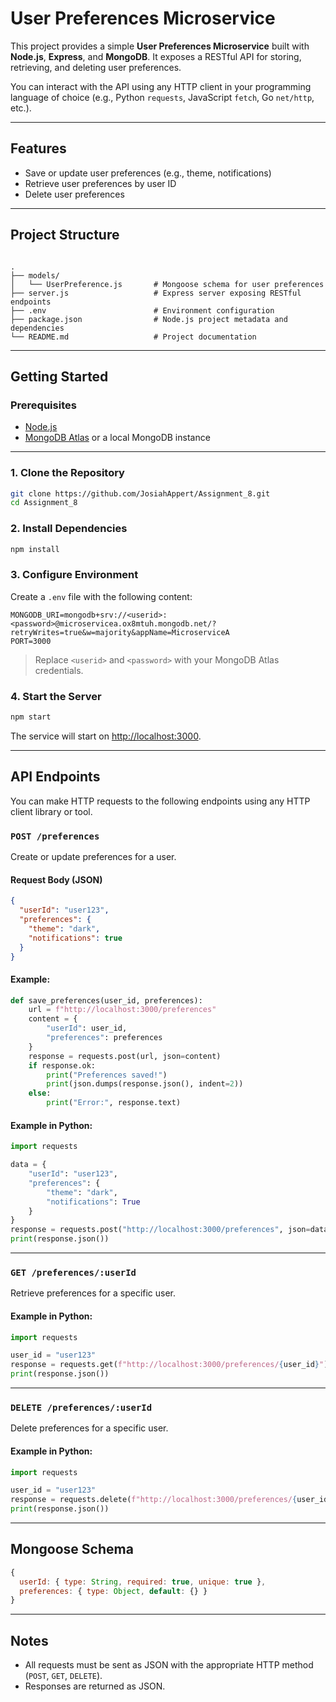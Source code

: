 # User Preferences Microservice

This project provides a simple **User Preferences Microservice** built with **Node.js**, **Express**, and **MongoDB**. It exposes a RESTful API for storing, retrieving, and deleting user preferences.

You can interact with the API using any HTTP client in your programming language of choice (e.g., Python `requests`, JavaScript `fetch`, Go `net/http`, etc.).

---

## Features

- Save or update user preferences (e.g., theme, notifications)
- Retrieve user preferences by user ID
- Delete user preferences

---

## Project Structure

```

.
├── models/
│   └── UserPreference.js       # Mongoose schema for user preferences
├── server.js                   # Express server exposing RESTful endpoints
├── .env                        # Environment configuration
├── package.json                # Node.js project metadata and dependencies
└── README.md                   # Project documentation

````

---

## Getting Started

### Prerequisites

- [Node.js](https://nodejs.org/)
- [MongoDB Atlas](https://www.mongodb.com/cloud/atlas) or a local MongoDB instance

---

### 1. Clone the Repository

```bash
git clone https://github.com/JosiahAppert/Assignment_8.git
cd Assignment_8
````

### 2. Install Dependencies

```bash
npm install
```

### 3. Configure Environment

Create a `.env` file with the following content:

```env
MONGODB_URI=mongodb+srv://<userid>:<password>@microservicea.ox8mtuh.mongodb.net/?retryWrites=true&w=majority&appName=MicroserviceA
PORT=3000
```

> Replace `<userid>` and `<password>` with your MongoDB Atlas credentials.

### 4. Start the Server

```bash
npm start
```

The service will start on [http://localhost:3000](http://localhost:3000).

---

## API Endpoints

You can make HTTP requests to the following endpoints using any HTTP client library or tool.

### `POST /preferences`

Create or update preferences for a user.

#### Request Body (JSON)

```json
{
  "userId": "user123",
  "preferences": {
    "theme": "dark",
    "notifications": true
  }
}
```
#### Example:

```python
def save_preferences(user_id, preferences):
    url = f"http://localhost:3000/preferences"
    content = {
        "userId": user_id,
        "preferences": preferences
    }
    response = requests.post(url, json=content)
    if response.ok:
        print("Preferences saved!")
        print(json.dumps(response.json(), indent=2))
    else:
        print("Error:", response.text)
```

#### Example in Python:

```python
import requests

data = {
    "userId": "user123",
    "preferences": {
        "theme": "dark",
        "notifications": True
    }
}
response = requests.post("http://localhost:3000/preferences", json=data)
print(response.json())
```

---

### `GET /preferences/:userId`

Retrieve preferences for a specific user.

#### Example in Python:

```python
import requests

user_id = "user123"
response = requests.get(f"http://localhost:3000/preferences/{user_id}")
print(response.json())
```

---

### `DELETE /preferences/:userId`

Delete preferences for a specific user.

#### Example in Python:

```python
import requests

user_id = "user123"
response = requests.delete(f"http://localhost:3000/preferences/{user_id}")
print(response.json())
```

---

## Mongoose Schema

```js
{
  userId: { type: String, required: true, unique: true },
  preferences: { type: Object, default: {} }
}
```

---

## Notes

* All requests must be sent as JSON with the appropriate HTTP method (`POST`, `GET`, `DELETE`).
* Responses are returned as JSON.
